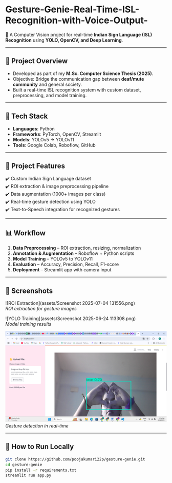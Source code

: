 # Gesture-Genie-Real-Time-ISL-Recognition-with-Voice-Output-



🚀 A Computer Vision project for real-time **Indian Sign Language (ISL) Recognition** using **YOLO, OpenCV, and Deep Learning**.  

---

## 📖 Project Overview  
- Developed as part of my **M.Sc. Computer Science Thesis (2025)**.  
- Objective: Bridge the communication gap between **deaf/mute community** and general society.  
- Built a real-time ISL recognition system with custom dataset, preprocessing, and model training.  

---

## 🔧 Tech Stack  
- **Languages**: Python  
- **Frameworks**: PyTorch, OpenCV, Streamlit  
- **Models**: YOLOv5 → YOLOv11  
- **Tools**: Google Colab, Roboflow, GitHub  

---

## 📂 Project Features  
✔️ Custom Indian Sign Language dataset  
✔️ ROI extraction & image preprocessing pipeline  
✔️ Data augmentation (1000+ images per class)  
✔️ Real-time gesture detection using YOLO  
✔️ Text-to-Speech integration for recognized gestures  

---

## 📊 Workflow  
1. **Data Preprocessing** – ROI extraction, resizing, normalization  
2. **Annotation & Augmentation** – Roboflow + Python scripts  
3. **Model Training** – YOLOv5 to YOLOv11  
4. **Evaluation** – Accuracy, Precision, Recall, F1-score  
5. **Deployment** – Streamlit app with camera input  

---

## 📸 Screenshots  


![ROI Extraction](assets/Screenshot 2025-07-04 131556.png)  
*ROI extraction for gesture images*  

![YOLO Training](assets/Screenshot 2025-06-24 113308.png)  
*Model training results*  

![Real-time Detection](assets/streamlit.png)  
*Gesture detection in real-time*  

---

## 🚀 How to Run Locally  
```bash
git clone https://github.com/poojakumari22p/gesture-genie.git
cd gesture-genie
pip install -r requirements.txt
streamlit run app.py
